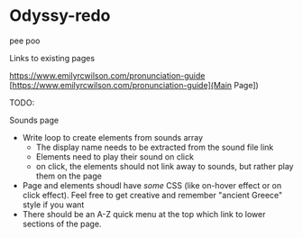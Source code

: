 # Odyssy-redo
pee poo

Links to existing pages

https://www.emilyrcwilson.com/pronunciation-guide
[https://www.emilyrcwilson.com/pronunciation-guide](Main Page])


TODO:

Sounds page
- Write loop to create elements from sounds array
  - The display name needs to be extracted from the sound file link
  - Elements need to play their sound on click
  - on click, the elements should not link away to sounds, but rather play them on the page
- Page and elements shoudl have *some* CSS (like on-hover effect or on click effect). Feel free to get creative and remember "ancient Greece" style if you want
- There should be an A-Z quick menu at the top which link to lower sections of the page.
